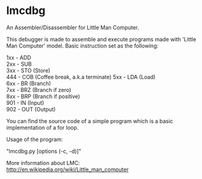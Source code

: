 # lmcdbg
An Assembler/Disassembler for Little Man Computer.

This debugger is made to assemble and execute programs made with 'Little Man Computer' model.
Basic instruction set as the following:

 1xx - ADD   
 2xx - SUB      
 3xx - STO (Store)    
 444 - COB (Coffee break, a.k.a terminate) 
 5xx - LDA (Load)           
 6xx - BR (Branch)          
 7xx - BRZ (Branch if zero)     
 8xx - BRP (Branch if positive)  
 901 - IN (Input)             
 902 - OUT (Output)                         

You can find the source code of a simple program which is a basic implementation of a for loop.

Usage of the program:

"lmcdbg.py <filename> [options (-c, -d)]"


More information about LMC:
http://en.wikipedia.org/wiki/Little_man_computer
